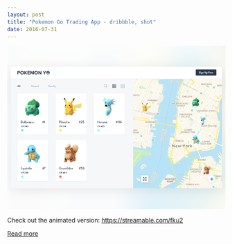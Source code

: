 ```yaml
---
layout: post
title: "Pokemon Go Trading App - dribbble, shot"
date: 2016-07-31
---
```

<img src="/assets/trade.png">



Check out the animated version: https://streamable.com/fku2

[Read more](https://dribbble.com/shots/2870542-Pokemon-Go-Trading-App)

